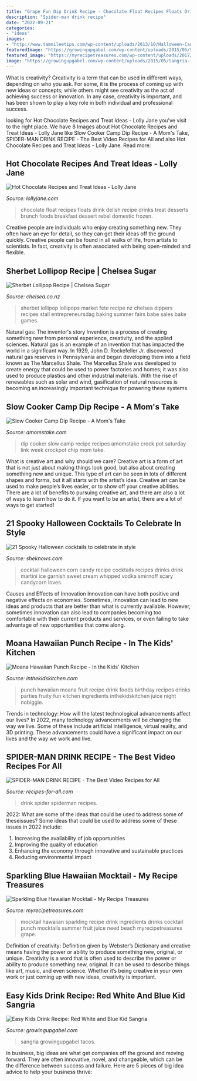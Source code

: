 ```yaml
---
title: "Grape Fun Dip Drink Recipe - Chocolate Float Recipes Floats Drink Delish Recipe Drinks Treat Desserts Brunch Foods Breakfast Dessert Rebel Domestic Frozen"
description: "Spider-man drink recipe"
date: "2022-09-21"
categories:
- "ideas"
images:
- "http://www.tammileetips.com/wp-content/uploads/2013/10/Halloween-Candy-Corn-Cocktail.jpg"
featuredImage: "https://growingupgabel.com/wp-content/uploads/2015/05/Sangria-for-kids.jpg"
featured_image: "https://myrecipetreasures.com/wp-content/uploads/2017/11/IMG_9255pscopy-683x1024.jpg"
image: "https://growingupgabel.com/wp-content/uploads/2015/05/Sangria-for-kids.jpg"
---
```



What is creativity?
Creativity is a term that can be used in different ways, depending on who you ask. For some, it is the process of coming up with new ideas or concepts; while others might see creativity as the act of achieving success or innovation. In any case, creativity is important, and has been shown to play a key role in both individual and professional success.

	

		
looking for Hot Chocolate Recipes and Treat Ideas - Lolly Jane you've visit to the right place. We have 8 Images about Hot Chocolate Recipes and Treat Ideas - Lolly Jane like Slow Cooker Camp Dip Recipe - A Mom&#039;s Take, SPIDER-MAN DRINK RECIPE - The Best Video Recipes for All and also Hot Chocolate Recipes and Treat Ideas - Lolly Jane. Read more:
		
    
## Hot Chocolate Recipes And Treat Ideas - Lolly Jane

<img loading=lazy src="http://lollyjane.com/wp-content/uploads/2016/12/hot-chocolate-float.jpg" onerror="this.onerror=null;this.src='https://tse3.mm.bing.net/th?id=OIP.D-Kc1gjPXoMZWvBBZl4dQQHaLG&amp;pid=15.1';" alt="Hot Chocolate Recipes and Treat Ideas - Lolly Jane">

_Source: lollyjane.com_

>chocolate float recipes floats drink delish recipe drinks treat desserts brunch foods breakfast dessert rebel domestic frozen. 

	

Creative people are individuals who enjoy creating something new. They often have an eye for detail, so they can get their ideas off the ground quickly. Creative people can be found in all walks of life, from artists to scientists. In fact, creativity is often associated with being open-minded and flexible.

    
## Sherbet Lollipop Recipe | Chelsea Sugar

<img loading=lazy src="https://www.chelsea.co.nz/_uploads/recipes/06611b34-289c-4083-ac29-9c319525806f.jpg" onerror="this.onerror=null;this.src='https://tse3.mm.bing.net/th?id=OIP.RLPrJ8foKk_EyaJ5boZldwHaHa&amp;pid=15.1';" alt="Sherbet Lollipop Recipe | Chelsea Sugar">

_Source: chelsea.co.nz_

>sherbet lollipop lollipops market fete recipe nz chelsea dippers recipes stall entrepreneursdag baking summer fairs babe sales bake games. 

	

Natural gas: The inventor's story
Invention is a process of creating something new from personal experience, creativity, and the applied sciences. Natural gas is an example of an invention that has impacted the world in a significant way. In 1929, John D. Rockefeller Jr. discovered natural gas reserves in Pennsylvania and began developing them into a field known as The Marcellus Shale. The Marcellus Shale was developed to create energy that could be used to power factories and homes; it was also used to produce plastics and other industrial materials. With the rise of renewables such as solar and wind, gasification of natural resources is becoming an increasingly important technique for powering these systems.

    
## Slow Cooker Camp Dip Recipe - A Mom&#039;s Take

<img loading=lazy src="http://www.amomstake.com/wp-content/uploads/2013/12/Slow-Cooker-Camp-Dip-Recipe.jpg" onerror="this.onerror=null;this.src='https://tse1.mm.bing.net/th?id=OIP.IrH-Qt_e4c49H9rtTsvxjAHaLJ&amp;pid=15.1';" alt="Slow Cooker Camp Dip Recipe - A Mom&#039;s Take">

_Source: amomstake.com_

>dip cooker slow camp recipe recipes amomstake crock pot saturday link week crockpot chip mom take. 

	

What is creative art and why should we care?
Creative art is a form of art that is not just about making things look good, but also about creating something new and unique. This type of art can be seen in lots of different shapes and forms, but it all starts with the artist’s idea. Creative art can be used to make people’s lives easier, or to show off your creative abilities. There are a lot of benefits to pursuing creative art, and there are also a lot of ways to learn how to do it. If you want to be an artist, there are a lot of ways to get started!

    
## 21 Spooky Halloween Cocktails To Celebrate In Style

<img loading=lazy src="http://www.tammileetips.com/wp-content/uploads/2013/10/Halloween-Candy-Corn-Cocktail.jpg" onerror="this.onerror=null;this.src='https://tse1.mm.bing.net/th?id=OIP.dMbb4GQ-P3KvW3rWRBmDmAHaLG&amp;pid=15.1';" alt="21 Spooky Halloween cocktails to celebrate in style">

_Source: sheknows.com_

>cocktail halloween corn candy recipe cocktails recipes drinks drink martini ice garnish sweet cream whipped vodka smirnoff scary candycorn loves. 

	

Causes and Effects of Innovation
Innovation can have both positive and negative effects on economies. Sometimes, innovation can lead to new ideas and products that are better than what is currently available. However, sometimes innovation can also lead to companies becoming too comfortable with their current products and services, or even failing to take advantage of new opportunities that come along.

    
## Moana Hawaiian Punch Recipe - In The Kids&#039; Kitchen

<img loading=lazy src="http://www.inthekidskitchen.com/wp-content/uploads/2016/12/moana-fruit-punch.jpg" onerror="this.onerror=null;this.src='https://tse1.mm.bing.net/th?id=OIP.UQbhAB9CZm6Q9YqRGTlbBgHaHa&amp;pid=15.1';" alt="Moana Hawaiian Punch Recipe - In the Kids&#039; Kitchen">

_Source: inthekidskitchen.com_

>punch hawaiian moana fruit recipe drink foods birthday recipes drinks parties fruity fun kitchen ingredients inthekidskitchen juice night nobiggie. 

	

Trends in technology: How will the latest technological advancements affect our lives?
In 2022, many technology advancements will be changing the way we live. Some of these include artificial intelligence, virtual reality, and 3D printing. These advancements could have a significant impact on our lives and the way we work and live.

    
## SPIDER-MAN DRINK RECIPE - The Best Video Recipes For All

<img loading=lazy src="https://recipes-for-all.com/wp-content/uploads/2020/12/Spiderman-virgin-frozen-drink-4-687x1024-1-e1608718694955.jpg" onerror="this.onerror=null;this.src='https://tse3.mm.bing.net/th?id=OIP.XIy921ZJtC52fQMTQICX-QHaHa&amp;pid=15.1';" alt="SPIDER-MAN DRINK RECIPE - The Best Video Recipes for All">

_Source: recipes-for-all.com_

>drink spider spiderman recipes. 

	

2022: What are some of the ideas that could be used to address some of theseissues?
Some ideas that could be used to address some of these issues in 2022 include: 
1. Increasing the availability of job opportunities 
2. Improving the quality of education 
3. Enhancing the economy through innovative and sustainable practices 
4. Reducing environmental impact 

    
## Sparkling Blue Hawaiian Mocktail - My Recipe Treasures

<img loading=lazy src="https://myrecipetreasures.com/wp-content/uploads/2017/11/IMG_9255pscopy-683x1024.jpg" onerror="this.onerror=null;this.src='https://tse2.mm.bing.net/th?id=OIP.dCAWQfg6khFiEyDH-PIjFQHaLG&amp;pid=15.1';" alt="Sparkling Blue Hawaiian Mocktail - My Recipe Treasures">

_Source: myrecipetreasures.com_

>mocktail hawaiian sparkling recipe drink ingredients drinks cocktail punch mocktails summer fruit juice need beach myrecipetreasures grape. 

	

Definition of creativity: Definition given by Webster’s Dictionary and creative means having the power or ability to produce something new, original, or unique.
Creativity is a word that is often used to describe the power or ability to produce something new, original. It can be used to describe things like art, music, and even science. Whether it’s being creative in your own work or just coming up with new ideas, creativity is important.

    
## Easy Kids Drink Recipe: Red White And Blue Kid Sangria

<img loading=lazy src="https://growingupgabel.com/wp-content/uploads/2015/05/Sangria-for-kids.jpg" onerror="this.onerror=null;this.src='https://tse3.mm.bing.net/th?id=OIP.xHJCj4Sb3OUvJnSUwHHP-AHaNz&amp;pid=15.1';" alt="Easy Kids Drink Recipe: Red White and Blue Kid Sangria">

_Source: growingupgabel.com_

>sangria growingupgabel tacos. 

	

In business, big ideas are what get companies off the ground and moving forward. They are often innovative, novel, and changeable, which can be the difference between success and failure. Here are 5 pieces of big idea advice to help your business thrive:

